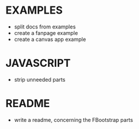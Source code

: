 # EXAMPLES- split docs from examples- create a fanpage example- create a canvas app example# JAVASCRIPT- strip unneeded parts# README- write a readme, concerning the FBootstrap parts